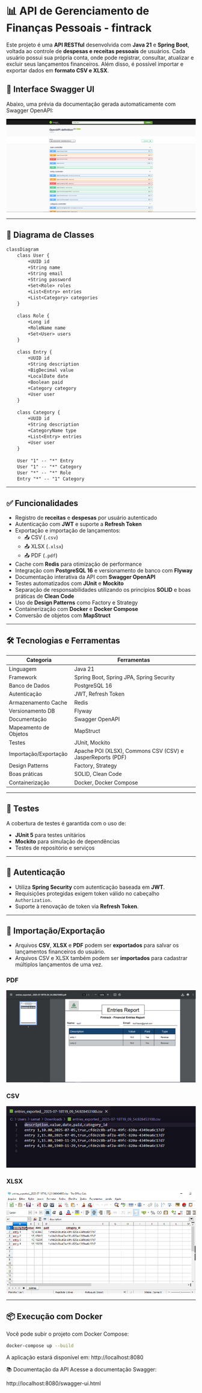 # 📊 API de Gerenciamento de Finanças Pessoais - fintrack

Este projeto é uma **API RESTful** desenvolvida com **Java 21** e **Spring Boot**, voltada ao controle de **despesas e receitas pessoais** de usuários. Cada usuário possui sua própria conta, onde pode registrar, consultar, atualizar e excluir seus lançamentos financeiros. Além disso, é possível importar e exportar dados em **formato CSV e XLSX**.

## 🔎 Interface Swagger UI

Abaixo, uma prévia da documentação gerada automaticamente com Swagger OpenAPI:

![Swagger UI](docs/swagger-ui.png)

---

## 📘 Diagrama de Classes

```mermaid
classDiagram
    class User {
        +UUID id
        +String name
        +String email
        +String password
        +Set<Role> roles
        +List<Entry> entries
        +List<Category> categories
    }

    class Role {
        +Long id
        +RoleName name
        +Set<User> users
    }

    class Entry {
        +UUID id
        +String description
        +BigDecimal value
        +LocalDate date
        +Boolean paid
        +Category category
        +User user
    }

    class Category {
        +UUID id
        +String description
        +CategoryName type
        +List<Entry> entries
        +User user
    }

    User "1" -- "*" Entry
    User "1" -- "*" Category
    User "*" -- "*" Role
    Entry "*" -- "1" Category
```

---

## ✅ Funcionalidades

- Registro de **receitas** e **despesas** por usuário autenticado
- Autenticação com **JWT** e suporte a **Refresh Token**
- Exportação e importação de lançamentos:
  - 📤 CSV (`.csv`)
  - 📤 XLSX (`.xlsx`)
  - 📤 PDF (`.pdf`)
- Cache com **Redis** para otimização de performance
- Integração com **PostgreSQL 16** e versionamento de banco com **Flyway**
- Documentação interativa da API com **Swagger OpenAPI**
- Testes automatizados com **JUnit** e **Mockito**
- Separação de responsabilidades utilizando os princípios **SOLID** e boas práticas de **Clean Code**
- Uso de **Design Patterns** como Factory e Strategy
- Containerização com **Docker** e **Docker Compose**
- Conversão de objetos com **MapStruct**

---

## 🛠️ Tecnologias e Ferramentas

| Categoria             | Ferramentas                                               |
|-----------------------|-----------------------------------------------------------|
| Linguagem             | Java 21                                                   |
| Framework             | Spring Boot, Spring JPA, Spring Security                  |
| Banco de Dados        | PostgreSQL 16                                             |
| Autenticação          | JWT, Refresh Token                                        |
| Armazenamento Cache   | Redis                                                     |
| Versionamento DB      | Flyway                                                    |
| Documentação          | Swagger OpenAPI                                           |
| Mapeamento de Objetos | MapStruct                                                 |
| Testes                | JUnit, Mockito                                            |
| Importação/Exportação| Apache POI (XLSX), Commons CSV (CSV) e JasperReports (PDF) |
| Design Patterns       | Factory, Strategy                                         |
| Boas práticas         | SOLID, Clean Code                                         |
| Containerização       | Docker, Docker Compose                                    |

---

## 🧪 Testes

A cobertura de testes é garantida com o uso de:
- **JUnit 5** para testes unitários
- **Mockito** para simulação de dependências
- Testes de repositório e serviços

---

## 🔐 Autenticação

- Utiliza **Spring Security** com autenticação baseada em **JWT**.
- Requisições protegidas exigem token válido no cabeçalho `Authorization`.
- Suporte à renovação de token via **Refresh Token**.

---

## 🔄 Importação/Exportação

- Arquivos **CSV**, **XLSX** e **PDF** podem ser **exportados** para salvar os lançamentos financeiros do usuário.
- Arquivos CSV e XLSX também podem ser **importados** para cadastrar múltiplos lançamentos de uma vez.

### PDF
![PDF](docs/entry-pdf-export.png) 

### CSV
![PDF](docs/entry-csv-export.png)

### XLSX
![PDF](docs/entry-xlsx-export.png)

---

## 📦 Execução com Docker

Você pode subir o projeto com Docker Compose:

```bash
docker-compose up --build
```

A aplicação estará disponível em: http://localhost:8080

📚 Documentação da API
Acesse a documentação Swagger:

http://localhost:8080/swagger-ui.html
